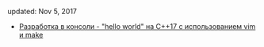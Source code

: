 updated: Nov 5, 2017

* [Разработка в консоли - "hello world" на C++17 с использованием vim и make](vim_make/vim_make.md)
